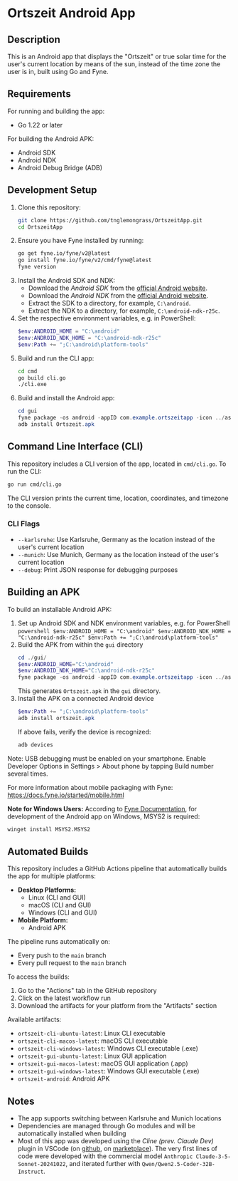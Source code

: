 # Ortszeit Android App

## Description

This is an Android app that displays the "Ortszeit" or true solar time for the user's current location by means of the sun, instead of the time zone the user is in, built using Go and Fyne.

## Requirements

For running and building the app:
- Go 1.22 or later

For building the Android APK:
- Android SDK
- Android NDK
- Android Debug Bridge (ADB)

## Development Setup

1. Clone this repository:
   ```sh
   git clone https://github.com/tnglemongrass/OrtszeitApp.git
   cd OrtszeitApp
   ```
2. Ensure you have Fyne installed by running:
   ```sh
   go get fyne.io/fyne/v2@latest
   go install fyne.io/fyne/v2/cmd/fyne@latest
   fyne version
   ```
3. Install the Android SDK and NDK:
   - Download the _Android SDK_ from the [official Android website](https://developer.android.com/studio#downloads).
   - Download the _Android NDK_ from the [official Android website](https://developer.android.com/ndk/downloads).
   - Extract the SDK to a directory, for example, `C:\android`.
   - Extract the NDK to a directory, for example, `C:\android-ndk-r25c`.
4. Set the respective environment variables, e.g. in PowerShell:
   ```powershell
   $env:ANDROID_HOME = "C:\android"
   $env:ANDROID_NDK_HOME = "C:\android-ndk-r25c"
   $env:Path += ";C:\android\platform-tools"
   ```
5. Build and run the CLI app:
   ```sh
   cd cmd
   go build cli.go
   ./cli.exe
   ```
6. Build and install the Android app:
   ```powershell
   cd gui
   fyne package -os android -appID com.example.ortszeitapp -icon ../assets/icons/sun.png -name Ortszeit
   adb install Ortszeit.apk
   ```

## Command Line Interface (CLI)

This repository includes a CLI version of the app, located in `cmd/cli.go`. To run the CLI:

```sh
go run cmd/cli.go
```

The CLI version prints the current time, location, coordinates, and timezone to the console.

### CLI Flags

- `--karlsruhe`: Use Karlsruhe, Germany as the location instead of the user's current location
- `--munich`: Use Munich, Germany as the location instead of the user's current location
- `--debug`: Print JSON response for debugging purposes

## Building an APK

To build an installable Android APK:

1. Set up Android SDK and NDK environment variables, e.g. for PowerShell
       ```powershell
       $env:ANDROID_HOME = "C:\android"
       $env:ANDROID_NDK_HOME = "C:\android-ndk-r25c"
       $env:Path += ";C:\android\platform-tools"
       ```
2. Build the APK from within the `gui` directory
   ```powershell
   cd ./gui/
   $env:ANDROID_HOME="C:\android"
   $env:ANDROID_NDK_HOME="C:\android-ndk-r25c"
   fyne package -os android -appID com.example.ortszeitapp -icon ../assets/icons/sun.png -name Ortszeit
   ```
   This generates `Ortszeit.apk` in the `gui` directory.
3. Install the APK on a connected Android device
     ```powershell
     $env:Path += ";C:\android\platform-tools"
     adb install ortszeit.apk
     ```
   If above fails, verify the device is recognized:
   ```sh
   adb devices
   ```

Note: USB debugging must be enabled on your smartphone. Enable Developer Options in Settings > About phone by tapping Build number several times.

For more information about mobile packaging with Fyne: https://docs.fyne.io/started/mobile.html

**Note for Windows Users:** According to [Fyne Documentation](https://docs.fyne.io/started/), for development of the Android app on Windows, MSYS2 is required:
```sh
winget install MSYS2.MSYS2
```

## Automated Builds

This repository includes a GitHub Actions pipeline that automatically builds the app for multiple platforms:

- **Desktop Platforms:**
  - Linux (CLI and GUI)
  - macOS (CLI and GUI)
  - Windows (CLI and GUI)
- **Mobile Platform:**
  - Android APK

The pipeline runs automatically on:
- Every push to the `main` branch
- Every pull request to the `main` branch

To access the builds:
1. Go to the "Actions" tab in the GitHub repository
2. Click on the latest workflow run
3. Download the artifacts for your platform from the "Artifacts" section

Available artifacts:
- `ortszeit-cli-ubuntu-latest`: Linux CLI executable
- `ortszeit-cli-macos-latest`: macOS CLI executable
- `ortszeit-cli-windows-latest`: Windows CLI executable (.exe)
- `ortszeit-gui-ubuntu-latest`: Linux GUI application
- `ortszeit-gui-macos-latest`: macOS GUI application (.app)
- `ortszeit-gui-windows-latest`: Windows GUI executable (.exe)
- `ortszeit-android`: Android APK

## Notes

- The app supports switching between Karlsruhe and Munich locations
- Dependencies are managed through Go modules and will be automatically installed when building
- Most of this app was developed using the _Cline (prev. Claude Dev)_ plugin in VSCode (on [github](https://github.com/cline/cline), on [marketplace](https://marketplace.visualstudio.com/items?itemName=saoudrizwan.claude-dev)). The very first lines of code were developed with the commercial model `Anthropic Claude-3-5-Sonnet-20241022`, and iterated further with `Qwen/Qwen2.5-Coder-32B-Instruct`.
